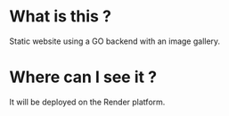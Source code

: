 # What is this ?
Static website using a GO backend with an image gallery.

# Where can I see it ?
It will be deployed on the Render platform.

